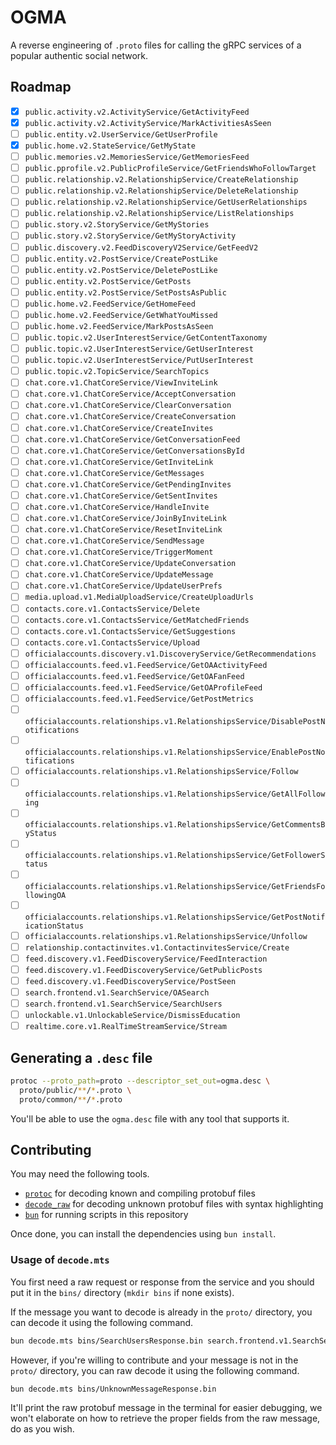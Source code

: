 # OGMA

A reverse engineering of `.proto` files for calling the gRPC services of a popular authentic social network.

## Roadmap

- [x] `public.activity.v2.ActivityService/GetActivityFeed`
- [x] `public.activity.v2.ActivityService/MarkActivitiesAsSeen`
- [ ] `public.entity.v2.UserService/GetUserProfile`
- [x] `public.home.v2.StateService/GetMyState`
- [ ] `public.memories.v2.MemoriesService/GetMemoriesFeed`
- [ ] `public.pprofile.v2.PublicProfileService/GetFriendsWhoFollowTarget`
- [ ] `public.relationship.v2.RelationshipService/CreateRelationship`
- [ ] `public.relationship.v2.RelationshipService/DeleteRelationship`
- [ ] `public.relationship.v2.RelationshipService/GetUserRelationships`
- [ ] `public.relationship.v2.RelationshipService/ListRelationships`
- [ ] `public.story.v2.StoryService/GetMyStories`
- [ ] `public.story.v2.StoryService/GetMyStoryActivity`
- [ ] `public.discovery.v2.FeedDiscoveryV2Service/GetFeedV2`
- [ ] `public.entity.v2.PostService/CreatePostLike`
- [ ] `public.entity.v2.PostService/DeletePostLike`
- [ ] `public.entity.v2.PostService/GetPosts`
- [ ] `public.entity.v2.PostService/SetPostsAsPublic`
- [ ] `public.home.v2.FeedService/GetHomeFeed`
- [ ] `public.home.v2.FeedService/GetWhatYouMissed`
- [ ] `public.home.v2.FeedService/MarkPostsAsSeen`
- [ ] `public.topic.v2.UserInterestService/GetContentTaxonomy`
- [ ] `public.topic.v2.UserInterestService/GetUserInterest`
- [ ] `public.topic.v2.UserInterestService/PutUserInterest`
- [ ] `public.topic.v2.TopicService/SearchTopics`
- [ ] `chat.core.v1.ChatCoreService/ViewInviteLink`
- [ ] `chat.core.v1.ChatCoreService/AcceptConversation`
- [ ] `chat.core.v1.ChatCoreService/ClearConversation`
- [ ] `chat.core.v1.ChatCoreService/CreateConversation`
- [ ] `chat.core.v1.ChatCoreService/CreateInvites`
- [ ] `chat.core.v1.ChatCoreService/GetConversationFeed`
- [ ] `chat.core.v1.ChatCoreService/GetConversationsById`
- [ ] `chat.core.v1.ChatCoreService/GetInviteLink`
- [ ] `chat.core.v1.ChatCoreService/GetMessages`
- [ ] `chat.core.v1.ChatCoreService/GetPendingInvites`
- [ ] `chat.core.v1.ChatCoreService/GetSentInvites`
- [ ] `chat.core.v1.ChatCoreService/HandleInvite`
- [ ] `chat.core.v1.ChatCoreService/JoinByInviteLink`
- [ ] `chat.core.v1.ChatCoreService/ResetInviteLink`
- [ ] `chat.core.v1.ChatCoreService/SendMessage`
- [ ] `chat.core.v1.ChatCoreService/TriggerMoment`
- [ ] `chat.core.v1.ChatCoreService/UpdateConversation`
- [ ] `chat.core.v1.ChatCoreService/UpdateMessage`
- [ ] `chat.core.v1.ChatCoreService/UpdateUserPrefs`
- [ ] `media.upload.v1.MediaUploadService/CreateUploadUrls`
- [ ] `contacts.core.v1.ContactsService/Delete`
- [ ] `contacts.core.v1.ContactsService/GetMatchedFriends`
- [ ] `contacts.core.v1.ContactsService/GetSuggestions`
- [ ] `contacts.core.v1.ContactsService/Upload`
- [ ] `officialaccounts.discovery.v1.DiscoveryService/GetRecommendations`
- [ ] `officialaccounts.feed.v1.FeedService/GetOAActivityFeed`
- [ ] `officialaccounts.feed.v1.FeedService/GetOAFanFeed`
- [ ] `officialaccounts.feed.v1.FeedService/GetOAProfileFeed`
- [ ] `officialaccounts.feed.v1.FeedService/GetPostMetrics`
- [ ] `officialaccounts.relationships.v1.RelationshipsService/DisablePostNotifications`
- [ ] `officialaccounts.relationships.v1.RelationshipsService/EnablePostNotifications`
- [ ] `officialaccounts.relationships.v1.RelationshipsService/Follow`
- [ ] `officialaccounts.relationships.v1.RelationshipsService/GetAllFollowing`
- [ ] `officialaccounts.relationships.v1.RelationshipsService/GetCommentsByStatus`
- [ ] `officialaccounts.relationships.v1.RelationshipsService/GetFollowerStatus`
- [ ] `officialaccounts.relationships.v1.RelationshipsService/GetFriendsFollowingOA`
- [ ] `officialaccounts.relationships.v1.RelationshipsService/GetPostNotificationStatus`
- [ ] `officialaccounts.relationships.v1.RelationshipsService/Unfollow`
- [ ] `relationship.contactinvites.v1.ContactinvitesService/Create`
- [ ] `feed.discovery.v1.FeedDiscoveryService/FeedInteraction`
- [ ] `feed.discovery.v1.FeedDiscoveryService/GetPublicPosts`
- [ ] `feed.discovery.v1.FeedDiscoveryService/PostSeen`
- [ ] `search.frontend.v1.SearchService/OASearch`
- [ ] `search.frontend.v1.SearchService/SearchUsers`
- [ ] `unlockable.v1.UnlockableService/DismissEducation`
- [ ] `realtime.core.v1.RealTimeStreamService/Stream`

## Generating a `.desc` file

```bash
protoc --proto_path=proto --descriptor_set_out=ogma.desc \
  proto/public/**/*.proto \
  proto/common/**/*.proto
```

You'll be able to use the `ogma.desc` file with any tool that supports it.

## Contributing

You may need the following tools.

- [`protoc`](https://protobuf.dev/installation/) for decoding known and compiling protobuf files
- [`decode_raw`](https://github.com/confio/decode_raw) for decoding unknown protobuf files with syntax highlighting
- [`bun`](https://bun.sh/) for running scripts in this repository

Once done, you can install the dependencies using `bun install`.

### Usage of `decode.mts`

You first need a raw request or response from the service and you should put it in the `bins/` directory (`mkdir bins` if none exists).

If the message you want to decode is already in the `proto/` directory, you can decode it using the following command.

```bash
bun decode.mts bins/SearchUsersResponse.bin search.frontend.v1.SearchService/SearchUsersResponse
```

However, if you're willing to contribute and your message is not in the `proto/` directory, you can raw decode it using the following command.

```bash
bun decode.mts bins/UnknownMessageResponse.bin
```

It'll print the raw protobuf message in the terminal for easier debugging, we won't elaborate on how to retrieve the proper fields from the raw message, do as you wish.
